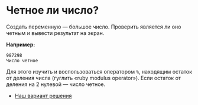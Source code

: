 # Четное ли число? 

Создать переменную — большое число. Проверить является ли оно четным и вывести результат на экран.

**Например:**

```
987298
Число четное
```

<div class="rubyrush-task-hint">

Для этого изучить и воспользоваться оператором `%`, находящим остаток от деления числа (гуглить «ruby modulus operator»). Если остаток от деления на 2 нулевой — число четное.

</div>


<div class="rubyrush-task-answer">

<ul>
<li><a href="https://github.com/aristofun/rubyrush-path/blob/master/steps/if-variables-03/solution/even.rb" class="rubyrush-task-solution-link">Наш вариант решения</a></li></ul>

</div>
